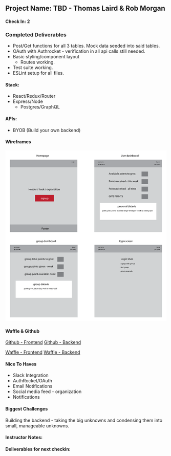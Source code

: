 ## Project Name: TBD - Thomas Laird & Rob Morgan

#### Check In: 2

### Completed Deliverables
* Post/Get functions for all 3 tables. Mock data seeded into said tables. 
* OAuth with Authrocket - verification in all api calls still needed.
* Basic styling/component layout
  * Routes working.
* Test suite working.
* ESLint setup for all files.

#### Stack:
* React/Redux/Router
* Express/Node
  * Postgres/GraphQL

#### APIs:
* BYOB (Build your own backend)

#### Wireframes
![initial wireframe](./wireframes/proj-wireframe.png?raw=true)

#### Waffle & Github
[Github - Frontend](https://github.com/t-laird/rt-personalproject)
[Github - Backend](https://github.com/t-laird/rt-personalproject-be)

[Waffle - Frontend](https://waffle.io/t-laird/rt-personalproject)
[Waffle - Backend](https://waffle.io/t-laird/rt-personalproject-be)


#### Nice To Haves
* Slack Integration
* AuthRocket/OAuth
* Email Notifications
* Social media feed - organization
* Notifications

#### Biggest Challenges
Building the backend - taking the big unknowns and condensing them into small, manageable unknowns.

#### Instructor Notes:

#### Deliverables for next checkin:
